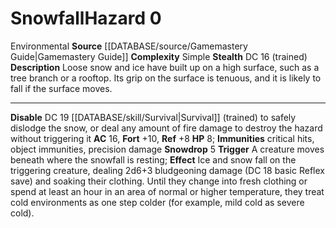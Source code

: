 ﻿---
ac: '16'
complexity: Simple
fortitude: '+10'
hazard_type: Environmental
hp: '8'
id: '33'
immunity:
- critical hits
- object immunities
- precision damage
level: '0'
name: Snowfall
rarity: Common
reflex: '+8'
source: '[[DATABASE/source/Gamemastery Guide|Gamemastery Guide]]'
trait:
- '[[DATABASE/trait/Environmental|Environmental]]'
type: Hazard

---
# Snowfall<span class="item-type">Hazard 0</span>

<span class="item-trait">Environmental</span>
**Source** [[DATABASE/source/Gamemastery Guide|Gamemastery Guide]]
**Complexity** Simple
**Stealth** DC 16 (trained)
**Description** Loose snow and ice have built up on a high surface, such as a tree branch or a rooftop. Its grip on the surface is tenuous, and it is likely to fall if the surface moves.

---
**Disable** DC 19 [[DATABASE/skill/Survival|Survival]] (trained) to safely dislodge the snow, or deal any amount of fire damage to destroy the hazard without triggering it
**AC** 16, **Fort** +10, **Ref** +8
**HP** 8; **Immunities** critical hits, object immunities, precision damage
**Snowdrop** <span class="action-icon">5</span> **Trigger** A creature moves beneath where the snowfall is resting; **Effect** Ice and snow fall on the triggering creature, dealing 2d6+3 bludgeoning damage (DC 18 basic Reflex save) and soaking their clothing. Until they change into fresh clothing or spend at least an hour in an area of normal or higher temperature, they treat cold environments as one step colder (for example, mild cold as severe cold).